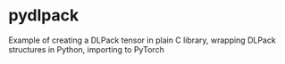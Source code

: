 # pydlpack
Example of creating a DLPack tensor in plain C library, wrapping DLPack structures in Python, importing to PyTorch
